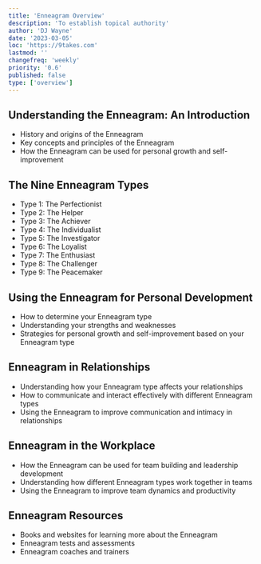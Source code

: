 ```yaml
---
title: 'Enneagram Overview'
description: 'To establish topical authority'
author: 'DJ Wayne'
date: '2023-03-05'
loc: 'https://9takes.com'
lastmod: ''
changefreq: 'weekly'
priority: '0.6'
published: false
type: ['overview']
---
```


## Understanding the Enneagram: An Introduction

- History and origins of the Enneagram
- Key concepts and principles of the Enneagram
- How the Enneagram can be used for personal growth and self-improvement

## The Nine Enneagram Types

- Type 1: The Perfectionist
- Type 2: The Helper
- Type 3: The Achiever
- Type 4: The Individualist
- Type 5: The Investigator
- Type 6: The Loyalist
- Type 7: The Enthusiast
- Type 8: The Challenger
- Type 9: The Peacemaker

## Using the Enneagram for Personal Development

- How to determine your Enneagram type
- Understanding your strengths and weaknesses
- Strategies for personal growth and self-improvement based on your Enneagram type

## Enneagram in Relationships

- Understanding how your Enneagram type affects your relationships
- How to communicate and interact effectively with different Enneagram types
- Using the Enneagram to improve communication and intimacy in relationships

## Enneagram in the Workplace

- How the Enneagram can be used for team building and leadership development
- Understanding how different Enneagram types work together in teams
- Using the Enneagram to improve team dynamics and productivity

## Enneagram Resources

- Books and websites for learning more about the Enneagram
- Enneagram tests and assessments
- Enneagram coaches and trainers
